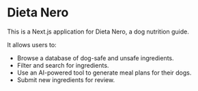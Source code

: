 # Dieta Nero

This is a Next.js application for Dieta Nero, a dog nutrition guide.

It allows users to:
- Browse a database of dog-safe and unsafe ingredients.
- Filter and search for ingredients.
- Use an AI-powered tool to generate meal plans for their dogs.
- Submit new ingredients for review.
